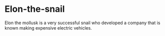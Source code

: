 # Elon-the-snail
Elon the mollusk is a very successful snail who developed a company that is known making expensive electric vehicles.
